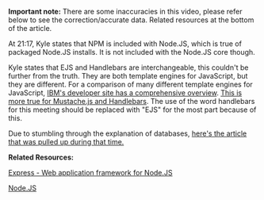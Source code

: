 **Important note:** There are some inaccuracies in this video, please refer below to see the correction/accurate data. Related resources at the bottom of the article.

At 21:17, Kyle states that NPM is included with Node.JS, which is true of packaged Node.JS installs. It is not included with the Node.JS core though.

Kyle states that EJS and Handlebars are interchangeable, this couldn't be further from the truth. They are both template engines for JavaScript, but they are different. For a comparison of many different template engines for JavaScript, [IBM's developer site has a comprehensive overview](https://developer.ibm.com/node/2014/11/11/compare-javascript-templates-jade-mustache-dust/). [This is more true for Mustache.js and Handlebars](https://github.com/wycats/handlebars.js#differences-between-handlebarsjs-and-mustache). The use of the word handlebars for this meeting should be replaced with "EJS" for the most part because of this.

Due to stumbling through the explanation of databases, [here's the article that was pulled up during that time.](https://medium.com/xplenty-blog/the-sql-vs-nosql-difference-mysql-vs-mongodb-32c9980e67b2)

**Related Resources:**

[Express - Web application framework for Node.JS](https://expressjs.com/)

[Node.JS](https://nodejs.org/en/)